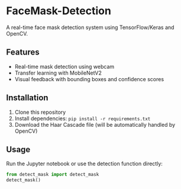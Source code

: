 # FaceMask-Detection
A real-time face mask detection system using TensorFlow/Keras and OpenCV.

## Features
- Real-time mask detection using webcam
- Transfer learning with MobileNetV2
- Visual feedback with bounding boxes and confidence scores

## Installation
1. Clone this repository
2. Install dependencies: `pip install -r requirements.txt`
3. Download the Haar Cascade file (will be automatically handled by OpenCV)

## Usage
Run the Jupyter notebook or use the detection function directly:

```python
from detect_mask import detect_mask
detect_mask()
